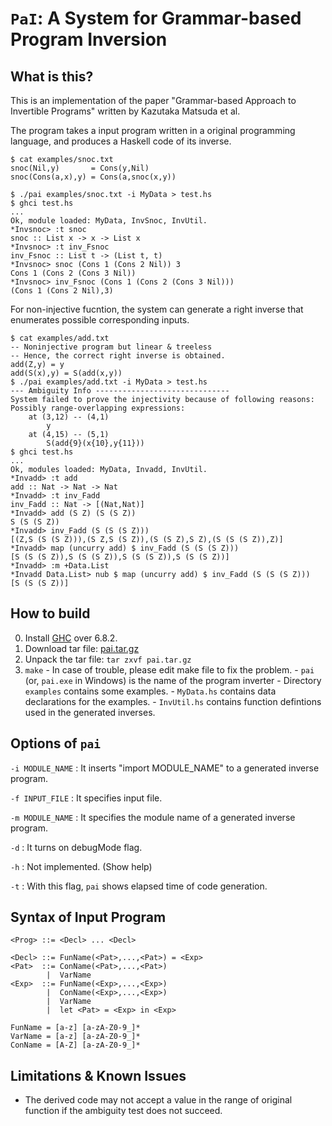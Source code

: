  `PaI`: A System for Grammar-based Program Inversion
=======================================================


What is this?
-------------

This is an implementation of the paper 
"Grammar-based Approach to Invertible Programs" 
written by Kazutaka Matsuda et al.

The program takes a input program written in a
original programming language, and produces a Haskell code of its inverse.



    $ cat examples/snoc.txt
    snoc(Nil,y)       = Cons(y,Nil)
    snoc(Cons(a,x),y) = Cons(a,snoc(x,y)) 
    
    $ ./pai examples/snoc.txt -i MyData > test.hs
    $ ghci test.hs
    ...
    Ok, module loaded: MyData, InvSnoc, InvUtil.
    *Invsnoc> :t snoc 
    snoc :: List x -> x -> List x 
    *Invsnoc> :t inv_Fsnoc 
    inv_Fsnoc :: List t -> (List t, t)
    *Invsnoc> snoc (Cons 1 (Cons 2 Nil)) 3
    Cons 1 (Cons 2 (Cons 3 Nil))
    *Invsnoc> inv_Fsnoc (Cons 1 (Cons 2 (Cons 3 Nil)))
    (Cons 1 (Cons 2 Nil),3)


For non-injective fucntion, 
the system can generate a right inverse that enumerates 
possible corresponding inputs.



    $ cat examples/add.txt
    -- Noninjective program but linear & treeless
    -- Hence, the correct right inverse is obtained.
    add(Z,y) = y
    add(S(x),y) = S(add(x,y))
    $ ./pai examples/add.txt -i MyData > test.hs
    --- Ambiguity Info ------------------------------
    System failed to prove the injectivity because of following reasons: 
    Possibly range-overlapping expressions: 
        at (3,12) -- (4,1)
            y
        at (4,15) -- (5,1)
            S(add{9}(x{10},y{11}))
    $ ghci test.hs
    ...
    Ok, modules loaded: MyData, Invadd, InvUtil.
    *Invadd> :t add
    add :: Nat -> Nat -> Nat
    *Invadd> :t inv_Fadd
    inv_Fadd :: Nat -> [(Nat,Nat)]
    *Invadd> add (S Z) (S (S Z))
    S (S (S Z))
    *Invadd> inv_Fadd (S (S (S Z)))
    [(Z,S (S (S Z))),(S Z,S (S Z)),(S (S Z),S Z),(S (S (S Z)),Z)]
    *Invadd> map (uncurry add) $ inv_Fadd (S (S (S Z)))
    [S (S (S Z)),S (S (S Z)),S (S (S Z)),S (S (S Z))]
    *Invadd> :m +Data.List
    *Invadd Data.List> nub $ map (uncurry add) $ inv_Fadd (S (S (S Z)))
    [S (S (S Z))]


 How to build
--------------
   0. Install [GHC] over 6.8.2.
   1. Download tar file: [pai.tar.gz](./pai.tar.gz)
   2. Unpack the tar file: `tar zxvf pai.tar.gz`
   3. `make`
     - In case of trouble, please edit make file to fix the problem.
     - `pai` (or, `pai.exe` in Windows) is the name of the program inverter
     - Directory `examples` contains some examples.
     - `MyData.hs` contains data declarations for the examples.
     - `InvUtil.hs` contains function defintions used in the generated inverses.

[GHC]: http://www.haskell.org/ghc/    

 Options of `pai`
------------------

`-i MODULE_NAME`
:    It inserts "import MODULE_NAME" to a generated inverse program.

`-f INPUT_FILE`
:    It specifies input file.

`-m MODULE_NAME`
:    It specifies the module name of a generated inverse program.

`-d`
:    It turns on debugMode flag.

`-h`
:    Not implemented. (Show help)

`-t`
:    With this flag, `pai` shows elapsed time of code generation.


 Syntax of Input Program
-----------------------------

    <Prog> ::= <Decl> ... <Decl>
    
    <Decl> ::= FunName(<Pat>,...,<Pat>) = <Exp>
    <Pat>  ::= ConName(<Pat>,...,<Pat>)
            |  VarName 
    <Exp>  ::= FunName(<Exp>,...,<Exp>)
            |  ConName(<Exp>,...,<Exp>)
            |  VarName 
            |  let <Pat> = <Exp> in <Exp>
    
    FunName = [a-z] [a-zA-Z0-9_]*
    VarName = [a-z] [a-zA-Z0-9_]*
    ConName = [A-Z] [a-zA-Z0-9_]*


 Limitations & Known Issues
-----------------------------

  * The derived code may not accept a value in the range of 
    original function if the ambiguity test does not succeed.



